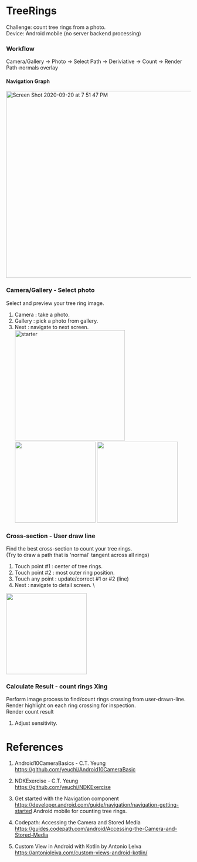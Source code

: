 # TreeRings
Challenge: count tree rings from a photo. \
Device: Android mobile (no server backend processing)

### Workflow
Camera/Gallery -> Photo -> Select Path -> Deriviative -> Count -> Render Path-normals overlay

#### Navigation Graph
<img width="508" alt="Screen Shot 2020-09-20 at 7 51 47 PM" src="https://user-images.githubusercontent.com/1282659/93726432-95bd9400-fb7b-11ea-9a39-c4d7127aa634.png">

### Camera/Gallery - Select photo
Select and preview your tree ring image. 
1. Camera : take a photo.
2. Gallery : pick a photo from gallery.
3. Next : navigate to next screen. \
<img width="300" alt="starter" src="https://user-images.githubusercontent.com/1282659/93726809-a5d67300-fb7d-11ea-842c-7065f897f563.png"> <img width="220" src="https://user-images.githubusercontent.com/1282659/93726815-abcc5400-fb7d-11ea-8415-56c07d7b719d.jpg"> <img width="220" src="https://user-images.githubusercontent.com/1282659/93726816-af5fdb00-fb7d-11ea-9c59-629c2936bcf7.jpg"> 

### Cross-section - User draw line
Find the best cross-section to count your tree rings. \
(Try to draw a path that is 'normal' tangent across all rings) 
1. Touch point #1 : center of tree rings. 
2. Touch point #2 : most outer ring position.
3. Touch any point : update/correct #1 or #2 (line)
4. Next : navigate to detail screen. \
<img width="220" src="https://user-images.githubusercontent.com/1282659/93726820-b25acb80-fb7d-11ea-8e2b-3124bab7d353.jpg">

### Calculate Result - count rings Xing
Perform image process to find/count rings crossing from user-drawn-line. \
Render highlight on each ring crossing for inspection. \
Render count result
1. Adjust sensitivity.

# References
1. Android10CameraBasics - C.T. Yeung \
https://github.com/yeuchi/Android10CameraBasic

2. NDKExercise - C.T. Yeung \
https://github.com/yeuchi/NDKExercise

3. Get started with the Navigation component \
https://developer.android.com/guide/navigation/navigation-getting-started
Android mobile for counting tree rings.

4. Codepath: Accessing the Camera and Stored Media \
https://guides.codepath.com/android/Accessing-the-Camera-and-Stored-Media

5. Custom View in Android with Kotlin by Antonio Leiva  
https://antonioleiva.com/custom-views-android-kotlin/
